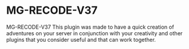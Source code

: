 # MG-RECODE-V37
MG-RECODE-V37
This plugin was made to have a quick creation of adventures on your server in conjunction with your creativity and other plugins that you consider useful and that can work together.
